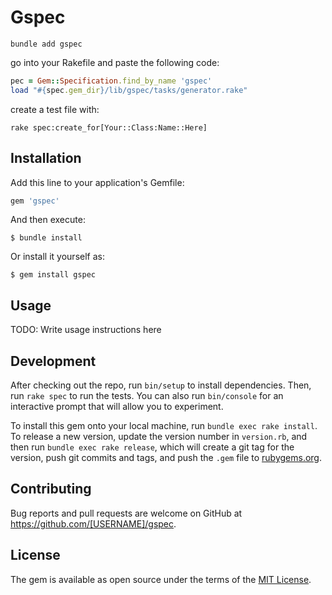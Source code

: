 # Gspec

`bundle add gspec`

go into your Rakefile and paste the following code:

```ruby
pec = Gem::Specification.find_by_name 'gspec'
load "#{spec.gem_dir}/lib/gspec/tasks/generator.rake"
```
create a test file with:

`rake spec:create_for[Your::Class:Name::Here]`

## Installation

Add this line to your application's Gemfile:

```ruby
gem 'gspec'
```

And then execute:

    $ bundle install

Or install it yourself as:

    $ gem install gspec

## Usage

TODO: Write usage instructions here

## Development

After checking out the repo, run `bin/setup` to install dependencies. Then, run `rake spec` to run the tests. You can also run `bin/console` for an interactive prompt that will allow you to experiment.

To install this gem onto your local machine, run `bundle exec rake install`. To release a new version, update the version number in `version.rb`, and then run `bundle exec rake release`, which will create a git tag for the version, push git commits and tags, and push the `.gem` file to [rubygems.org](https://rubygems.org).

## Contributing

Bug reports and pull requests are welcome on GitHub at https://github.com/[USERNAME]/gspec.


## License

The gem is available as open source under the terms of the [MIT License](https://opensource.org/licenses/MIT).
